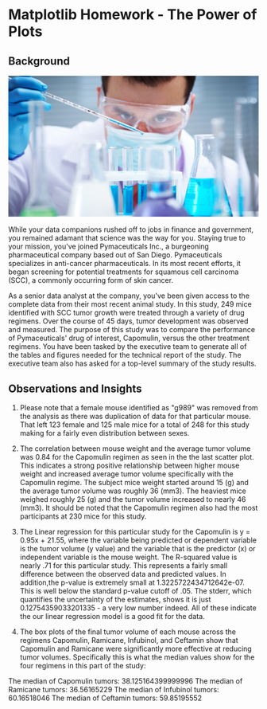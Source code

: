 # Matplotlib Homework - The Power of Plots

## Background

![Laboratory](Images/Laboratory.jpg)

While your data companions rushed off to jobs in finance and government, you remained adamant that science was the way for you. Staying true to your mission, you've joined Pymaceuticals Inc., a burgeoning pharmaceutical company based out of San Diego. Pymaceuticals specializes in anti-cancer pharmaceuticals. In its most recent efforts, it began screening for potential treatments for squamous cell carcinoma (SCC), a commonly occurring form of skin cancer.

As a senior data analyst at the company, you've been given access to the complete data from their most recent animal study. In this study, 249 mice identified with SCC tumor growth were treated through a variety of drug regimens. Over the course of 45 days, tumor development was observed and measured. The purpose of this study was to compare the performance of Pymaceuticals' drug of interest, Capomulin, versus the other treatment regimens. You have been tasked by the executive team to generate all of the tables and figures needed for the technical report of the study. The executive team also has asked for a top-level summary of the study results.

## Observations and Insights

1) Please note that a female mouse identified as "g989" was removed from the analysis as there was duplication of data for that particular mouse. That left 123 female and 125 male mice for a total of 248 for this study making for a fairly even distribution between sexes.

2) The correlation between mouse weight and the average tumor volume was 0.84 for the Capomulin regimen as seen in the the last scatter plot. This indicates a strong positive relationship between higher mouse weight and increased average tumor volume specifically with the Capomulin regime. The subject mice weight started around 15 (g) and the average tumor volume was roughly 36 (mm3). The heaviest mice weighed roughly 25 (g) and the tumor volume increased to nearly 46 (mm3). It should be noted that the Capomulin regimen also had the most participants at 230 mice for this study.

3) The Linear regression for this particular study for the Capomulin is y = 0.95x + 21.55, where the variable being predicted or dependent variable is the tumor volume (y value) and the variable that is the predictor (x) or independent variable is the mouse weight. The R-squared value is nearly .71 for this particular study. This represents a fairly small difference between the observed data and predicted values. In addition,the p-value is extremely small at 1.3225722434712642e-07. This is well below the standard p-value cutoff of .05. The stderr, which quantifies the uncertainty of the estimates, shows it is just 0.12754359033201335 - a very low number indeed. All of these indicate the our linear regression model is a good fit for the data.

4) The box plots of the final tumor volume of each mouse across the regimens Capomulin, Ramicane, Infubinol, and Ceftamin show that Capomulin and Ramicane were significantly more effective at reducing tumor volumes. Specifically this is what the median values show for the four regimens in this part of the study:

The median of Capomulin tumors: 38.125164399999996 
The median of Ramicane tumors: 36.56165229 
The median of Infubinol tumors: 60.16518046
The median of Ceftamin tumors: 59.85195552 
